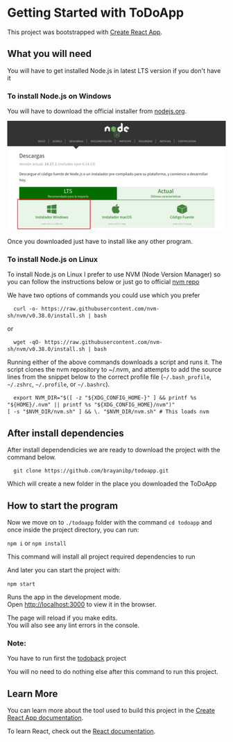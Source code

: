 # Getting Started with ToDoApp

This project was bootstrapped with [Create React App](https://github.com/facebook/create-react-app).

## What you will need

You will have to get installed Node.js in latest LTS version if you don't have it

### To install Node.js on Windows

You will have to download the official installer from [nodejs.org](https://nodejs.org/es/download/).

![](./doc/NodeJsWin.png)

Once you downloaded just have to install like any other program.

### To install Node.js on Linux

To install Node.js on Linux I prefer to use NVM (Node Version Manager) so you can follow the instructions below or just go to official [nvm repo](https://github.com/nvm-sh/nvm#installing-and-updating)

We have two options of commands you could use which you prefer

```
  curl -o- https://raw.githubusercontent.com/nvm-sh/nvm/v0.38.0/install.sh | bash
```

or

```
  wget -qO- https://raw.githubusercontent.com/nvm-sh/nvm/v0.38.0/install.sh | bash
```

Running either of the above commands downloads a script and runs it. The script clones the nvm repository to ~/.nvm, and attempts to add the source lines from the snippet below to the correct profile file (`~/.bash_profile`, `~/.zshrc`, `~/.profile`, or `~/.bashrc`).

```
  export NVM_DIR="$([ -z "${XDG_CONFIG_HOME-}" ] && printf %s "${HOME}/.nvm" || printf %s "${XDG_CONFIG_HOME}/nvm")"
[ -s "$NVM_DIR/nvm.sh" ] && \. "$NVM_DIR/nvm.sh" # This loads nvm
```

## After install dependencies

After install dependendicies we are ready to download the project with the command below.

```
  git clone https://github.com/brayanibp/todoapp.git
```

Which will create a new folder in the place you downloaded the ToDoApp

## How to start the program

Now we move on to `./todoapp` folder with the command `cd todoapp` and once inside the project directory, you can run: 

`npm i` or `npm install`

This command will install all project required dependencies to run

And later you can start the project with:

`npm start`

Runs the app in the development mode.\
Open [http://localhost:3000](http://localhost:3000) to view it in the browser.

The page will reload if you make edits.\
You will also see any lint errors in the console.

### Note:

You have to run first the [todoback](https://github.com/brayanibp/todoback) project

You will no need to do nothing else after this command to run this project.

## Learn More

You can learn more about the tool used to build this project in the [Create React App documentation](https://facebook.github.io/create-react-app/docs/getting-started).

To learn React, check out the [React documentation](https://reactjs.org/).
